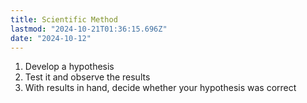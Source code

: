 ```yaml
---
title: Scientific Method
lastmod: "2024-10-21T01:36:15.696Z"
date: "2024-10-12"
---
```


1. Develop a hypothesis
2. Test it and observe the results
3. With results in hand, decide whether your hypothesis was correct
